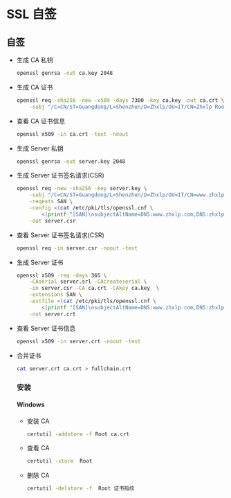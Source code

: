 # SSL 自签

## 自签

*   生成 CA 私钥

    ```bash
    openssl genrsa -out ca.key 2048
    ```
*   生成 CA 证书

    ```bash
    openssl req -sha256 -new -x509 -days 7300 -key ca.key -out ca.crt \
        -subj "/C=CN/ST=Guangdong/L=Shenzhen/O=Zhxlp/OU=IT/CN=Zhxlp Root CA"
    ```
*   查看 CA 证书信息

    ```bash
    openssl x509 -in ca.crt -text -noout
    ```
*   生成 Server 私钥

    ```bash
    openssl genrsa -out server.key 2048
    ```
*   生成 Server 证书签名请求(CSR)

    ```bash
    openssl req -new -sha256 -key server.key \
        -subj "/C=CN/ST=Guangdong/L=Shenzhen/O=Zhxlp/OU=IT/CN=www.zhxlp.com" \
        -reqexts SAN \
        -config <(cat /etc/pki/tls/openssl.cnf \
            <(printf "[SAN]\nsubjectAltName=DNS:www.zhxlp.com,DNS:zhxlp.com,DNS:localhost,IP:127.0.0.1")) \
        -out server.csr
    ```
*   查看 Server 证书签名请求(CSR)

    ```bash
    openssl req -in server.csr -noout -text
    ```
*   生成 Server 证书

    ```bash
    openssl x509 -req -days 365 \
        -CAserial server.srl -CAcreateserial \
        -in server.csr -CA ca.crt -CAkey ca.key  \
        -extensions SAN \
        -extfile <(cat /etc/pki/tls/openssl.cnf \
            <(printf "[SAN]\nsubjectAltName=DNS:www.zhxlp.com,DNS:zhxlp.com,DNS:localhost,IP:127.0.0.1")) \
        -out server.crt
    ```
*   查看 Server 证书信息

    ```bash
    openssl x509 -in server.crt -noout -text
    ```
*   合并证书

    ```bash
    cat server.crt ca.crt > fullchain.crt
    ```

    ### 安装

    #### Windows

    *   安装 CA

        ```bash
        certutil -addstore -f Root ca.crt
        ```
    *   查看 CA

        ```bash
        certutil -store  Root
        ```
    *   删除 CA

        ```bash
        certutil -delstore -f  Root 证书指纹
        ```
